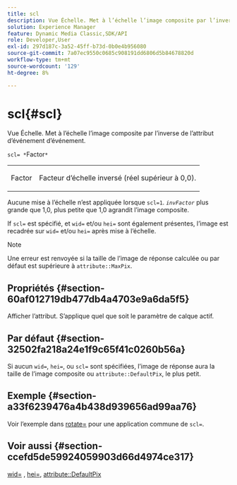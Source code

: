 ```yaml
---
title: scl
description: Vue Échelle. Met à l’échelle l’image composite par l’inverse de l’attribut d’événement d’événement.
solution: Experience Manager
feature: Dynamic Media Classic,SDK/API
role: Developer,User
exl-id: 297d187c-3a52-45ff-b73d-0b0e4b956080
source-git-commit: 7a07ec9550c0685c908191dd6806d5b84678820d
workflow-type: tm+mt
source-wordcount: '129'
ht-degree: 8%

---
```


# scl{#scl}

Vue Échelle. Met à l’échelle l’image composite par l’inverse de l’attribut d’événement d’événement.

`scl= *`Factor`*`

<table id="simpletable_A09F5EECAC2B4E0F8633D71C6AD36D8D"> 
 <tr class="strow"> 
  <td class="stentry"> <p><span class="varname"> Factor</span> </p> </td> 
  <td class="stentry"> <p>Facteur d’échelle inversé (réel supérieur à 0,0). </p></td> 
 </tr> 
</table>

Aucune mise à l’échelle n’est appliquée lorsque `scl=1`. *`invFactor`* plus grande que 1,0, plus petite que 1,0 agrandit l’image composite.

If `scl=` est spécifié, et `wid=` et/ou `hei=` sont également présentes, l’image est recadrée sur `wid=` et/ou `hei=` après mise à l’échelle.

>[!NOTE]
>
>Une erreur est renvoyée si la taille de l’image de réponse calculée ou par défaut est supérieure à `attribute::MaxPix`.

## Propriétés {#section-60af012719db477db4a4703e9a6da5f5}

Afficher l’attribut. S’applique quel que soit le paramètre de calque actif.

## Par défaut {#section-32502fa218a24e1f9c65f41c0260b56a}

Si aucun `wid=`, `hei=`, ou `scl=` sont spécifiées, l’image de réponse aura la taille de l’image composite ou `attribute::DefaultPix`, le plus petit.

## Exemple {#section-a33f6239476a4b438d939656ad99aa76}

Voir l’exemple dans [rotate=](../../../../../is-api/http-ref/image-serving-api-ref/c-http-protocol-reference/c-command-reference/r-rotate.md#reference-12abb086635546ec9ec2e1a793dc1096) pour une application commune de `scl=`.

## Voir aussi {#section-ccefd5de59924059903d66d4974ce317}

[wid=](../../../../../is-api/http-ref/image-serving-api-ref/c-http-protocol-reference/c-command-reference/r-is-http-wid.md#reference-bfeadcb67bf4485f851eb21345527e47) , [hei=](../../../../../is-api/http-ref/image-serving-api-ref/c-http-protocol-reference/c-command-reference/r-is-http-hei.md#reference-6d6f556ccc0e4b98a815e8a5c1944a96), [attribute::DefaultPix](../../../../../is-api/image-catalog/image-serving-api-ref/c-image-catalog-reference/c-attributes-reference/r-defaultpix.md#reference-996b2c22b30f4fd9b970c84063306df1)

